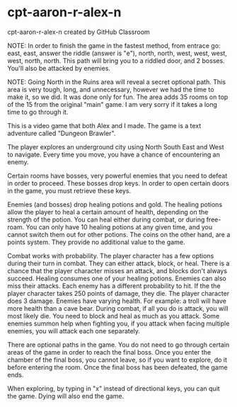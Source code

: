 # cpt-aaron-r-alex-n
cpt-aaron-r-alex-n created by GitHub Classroom

NOTE: In order to finish the game in the fastest method, from entrace go:
east, east, answer the riddle (answer is "e"), north, north, west, west, west, west, north, north.
This path will bring you to a riddled door, and 2 bosses. You'll also be attacked by enemies.



NOTE: Going North in the Ruins area will reveal a secret optional path.
This area is very tough, long, and unnecessary, however we had the time to make it, so we did.
It was done only for fun.
The area adds 35 rooms on top of the 15 from the original "main" game.
I am very sorry if it takes a long time to go through it.


This is a video game that both Alex and I made. 
The game is a text adventure called "Dungeon Brawler".


The player explores an underground city using North South East and West to navigate.
Every time you move, you have a chance of encountering an enemy.


Certain rooms have bosses, very powerful enemies that you need to defeat in order to proceed.
These bosses drop keys.
In order to open certain doors in the game, you must retrieve these keys.


Enemies (and bosses) drop healing potions and gold. 
The healing potions allow the player to heal a certain amount of health, depending on the strength of the potion.
You can heal either during combat, or during free-roam.
You can only have 10 healing potions at any given time, and you cannot switch them out for other potions.
The coins on the other hand, are a points system. They provide no additional value to the game.


Combat works with probability.
The player character has a few options during their turn in combat.
They can either attack, block, or heal.
There is a chance that the player character misses an attack, and blocks don't always succeed.
Healing consumes one of your healing potions.
Enemies can also miss their attacks. Each enemy has a different probability to hit.
If the the player character takes 250 points of damage, they die.
The player character does 3 damage.
Enemies have varying health. For example: a troll will have more health than a cave bear.
During combat, if all you do is attack, you will most likely die. You need to block and heal as much as you attack.
Some enemies summon help when fighting you, if you attack when facing multiple enemies, you will attack each one separately.


There are optional paths in the game.
You do not need to go through certain areas of the game in order to reach the final boss.
Once you enter the chamber of the final boss, you cannot leave, so if you want to explore, do it before entering the room.
Once the final boss has been defeated, the game ends.


When exploring, by typing in "x" instead of directional keys, you can quit the game.
Dying will also end the game.
